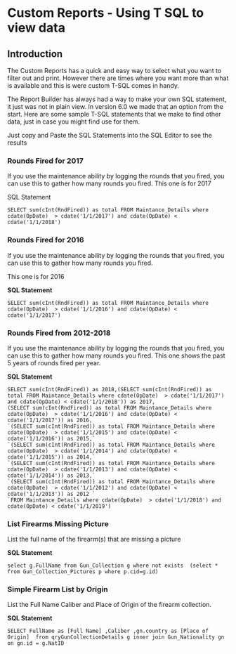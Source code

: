 # Custom Reports - Using T SQL to view data

## Introduction

The Custom Reports has a quick and easy way to select what you want to filter out and print.  However there are times where you want more than what is available and this is were custom T-SQL comes in handy.

The Report Builder has always had a way to make your own SQL statement, it just was not in plain view.  In version 6.0 we made that an option from the start.
Here are some sample T-SQL statements that we make to find other data, just in case you might find use for them.

Just copy and Paste the SQL Statements into the SQL Editor to see the results

### Rounds Fired for 2017

If you use the maintenance ability by logging the rounds that you fired, you can use this to gather how many rounds you fired.
This one is for 2017

SQL Statement

```tsql
SELECT sum(cInt(RndFired)) as total FROM Maintance_Details where cdate(OpDate)  > cdate('1/1/2017') and cdate(OpDate) < cdate('1/1/2018')
```
### Rounds Fired for 2016

If you use the maintenance ability by logging the rounds that you fired, you can use this to gather how many rounds you fired.

This one is for 2016

**SQL Statement**

```tsql
SELECT sum(cInt(RndFired)) as total FROM Maintance_Details where cdate(OpDate)  > cdate('1/1/2016') and cdate(OpDate) < cdate('1/1/2017')
```
### Rounds Fired from 2012-2018

If you use the maintenance ability by logging the rounds that you fired, you can use this to gather how many rounds you fired.
This one shows the past 5 years of rounds fired per year.

**SQL Statement**
```tsql
SELECT sum(cInt(RndFired)) as 2018,(SELECT sum(cInt(RndFired)) as total FROM Maintance_Details where cdate(OpDate)  > cdate('1/1/2017') and cdate(OpDate) < cdate('1/1/2018')) as 2017,
(SELECT sum(cInt(RndFired)) as total FROM Maintance_Details where cdate(OpDate)  > cdate('1/1/2016') and cdate(OpDate) < cdate('1/1/2017')) as 2016,
`(SELECT sum(cInt(RndFired)) as total FROM Maintance_Details where cdate(OpDate)  > cdate('1/1/2015') and cdate(OpDate) < cdate('1/1/2016')) as 2015,`
`(SELECT sum(cInt(RndFired)) as total FROM Maintance_Details where cdate(OpDate)  > cdate('1/1/2014') and cdate(OpDate) < cdate('1/1/2015')) as 2014,`
`(SELECT sum(cInt(RndFired)) as total FROM Maintance_Details where cdate(OpDate)  > cdate('1/1/2013') and cdate(OpDate) < cdate('1/1/2014')) as 2013,`
`(SELECT sum(cInt(RndFired)) as total FROM Maintance_Details where cdate(OpDate)  > cdate('1/1/2012') and cdate(OpDate) < cdate('1/1/2013')) as 2012 `
`FROM Maintance_Details where cdate(OpDate)  > cdate('1/1/2018') and cdate(OpDate) < cdate('1/1/2019')
```

### List Firearms Missing Picture

List the full name of the firearm(s) that are missing a picture

**SQL Statement**

```tsql 
select g.FullName from Gun_Collection g where not exists  (select * from Gun_Collection_Pictures p where p.cid=g.id)
```

### Simple Firearm List by Origin

List the Full Name Caliber and Place of Origin of the firearm collection.

**SQL Statement**

```tsql 
SELECT FullName as [Full Name] ,Caliber ,gn.country as [Place of Origin]  from qryGunCollectionDetails g inner join Gun_Nationality gn on gn.id = g.NatID
```